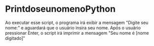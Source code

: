 # PrintdoseunomenoPython
Ao executar esse script, o programa irá exibir a mensagem "Digite seu nome:" e aguardará que o usuário insira seu nome. Após o usuário pressionar Enter, o script irá imprimir a mensagem "Seu nome é [nome digitado]"
